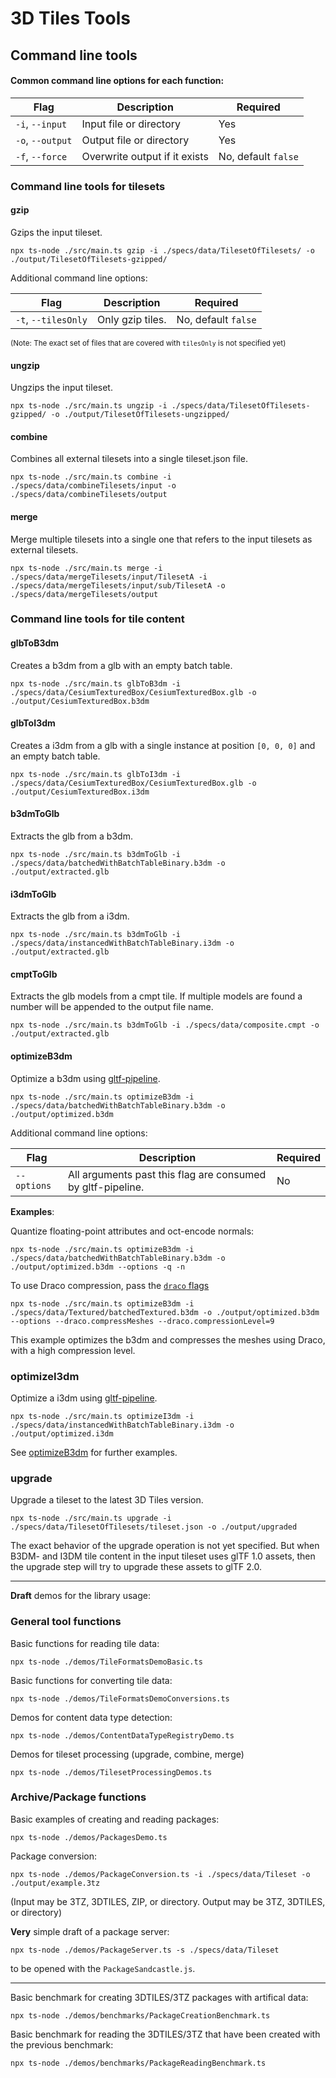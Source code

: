 # 3D Tiles Tools

## Command line tools

#### Common command line options for each function:

|Flag|Description|Required|
|----|-----------|--------|
|`-i`, `--input`|Input file or directory| Yes|
|`-o`, `--output`|Output file or directory |Yes|
|`-f`, `--force`|Overwrite output if it exists|No, default `false`|

### Command line tools for tilesets

#### gzip

Gzips the input tileset. 
``` 
npx ts-node ./src/main.ts gzip -i ./specs/data/TilesetOfTilesets/ -o ./output/TilesetOfTilesets-gzipped/
```

Additional command line options:

|Flag|Description|Required|
|----|-----------|--------|
|`-t`, `--tilesOnly`|Only gzip tiles.|No, default `false`|

<sup>(Note: The exact set of files that are covered with `tilesOnly` is not specified yet)

#### ungzip

Ungzips the input tileset.
``` 
npx ts-node ./src/main.ts ungzip -i ./specs/data/TilesetOfTilesets-gzipped/ -o ./output/TilesetOfTilesets-ungzipped/
```

#### combine

Combines all external tilesets into a single tileset.json file.
```
npx ts-node ./src/main.ts combine -i ./specs/data/combineTilesets/input -o ./specs/data/combineTilesets/output
```

#### merge

Merge multiple tilesets into a single one that refers to the input tilesets as external tilesets.
```
npx ts-node ./src/main.ts merge -i ./specs/data/mergeTilesets/input/TilesetA -i ./specs/data/mergeTilesets/input/sub/TilesetA -o ./specs/data/mergeTilesets/output
```


### Command line tools for tile content

#### glbToB3dm

Creates a b3dm from a glb with an empty batch table.
```
npx ts-node ./src/main.ts glbToB3dm -i ./specs/data/CesiumTexturedBox/CesiumTexturedBox.glb -o ./output/CesiumTexturedBox.b3dm
```

#### glbToI3dm

Creates a i3dm from a glb with a single instance at position `[0, 0, 0]` and an empty batch table. 
```
npx ts-node ./src/main.ts glbToI3dm -i ./specs/data/CesiumTexturedBox/CesiumTexturedBox.glb -o ./output/CesiumTexturedBox.i3dm
```

#### b3dmToGlb

Extracts the glb from a b3dm. 
```
npx ts-node ./src/main.ts b3dmToGlb -i ./specs/data/batchedWithBatchTableBinary.b3dm -o ./output/extracted.glb
```

#### i3dmToGlb

Extracts the glb from a i3dm. 

```
npx ts-node ./src/main.ts b3dmToGlb -i ./specs/data/instancedWithBatchTableBinary.i3dm -o ./output/extracted.glb
```

#### cmptToGlb

Extracts the glb models from a cmpt tile. If multiple models are found a number will be appended to the output file name.

```
npx ts-node ./src/main.ts b3dmToGlb -i ./specs/data/composite.cmpt -o ./output/extracted.glb
```

#### optimizeB3dm

Optimize a b3dm using [gltf-pipeline](https://github.com/CesiumGS/gltf-pipeline/blob/main/README.md). 

```
npx ts-node ./src/main.ts optimizeB3dm -i ./specs/data/batchedWithBatchTableBinary.b3dm -o ./output/optimized.b3dm
```

Additional command line options:

| Flag | Description | Required |
| ---- | ----------- | -------- |
|`--options`|All arguments past this flag are consumed by gltf-pipeline.| No |

**Examples**: 

Quantize floating-point attributes and oct-encode normals:
```
npx ts-node ./src/main.ts optimizeB3dm -i ./specs/data/batchedWithBatchTableBinary.b3dm -o ./output/optimized.b3dm --options -q -n
```

To use Draco compression, pass the [`draco` flags](https://github.com/CesiumGS/gltf-pipeline/blob/main/README.md#command-line-flags)
```
npx ts-node ./src/main.ts optimizeB3dm -i ./specs/data/Textured/batchedTextured.b3dm -o ./output/optimized.b3dm --options --draco.compressMeshes --draco.compressionLevel=9
```
This example optimizes the b3dm and compresses the meshes using Draco, with a high compression level.


### optimizeI3dm

Optimize a i3dm using [gltf-pipeline](https://github.com/CesiumGS/gltf-pipeline/blob/main/README.md).
```
npx ts-node ./src/main.ts optimizeI3dm -i ./specs/data/instancedWithBatchTableBinary.i3dm -o ./output/optimized.i3dm
```
See [optimizeB3dm](#optimizeb3dm) for further examples.


### upgrade

Upgrade a tileset to the latest 3D Tiles version.
```
npx ts-node ./src/main.ts upgrade -i ./specs/data/TilesetOfTilesets/tileset.json -o ./output/upgraded
```
The exact behavior of the upgrade operation is not yet specified. But when B3DM- and I3DM tile content in the input tileset uses glTF 1.0 assets, then the upgrade step will try to upgrade these assets to glTF 2.0.


---

**Draft** demos for the library usage:

### General tool functions

Basic functions for reading tile data:
```
npx ts-node ./demos/TileFormatsDemoBasic.ts
```

Basic functions for converting tile data:
```
npx ts-node ./demos/TileFormatsDemoConversions.ts
```

Demos for content data type detection:
```
npx ts-node ./demos/ContentDataTypeRegistryDemo.ts
```

Demos for tileset processing (upgrade, combine, merge)
```
npx ts-node ./demos/TilesetProcessingDemos.ts
```

### Archive/Package functions 

Basic examples of creating and reading packages:
```
npx ts-node ./demos/PackagesDemo.ts
```

Package conversion:
```
npx ts-node ./demos/PackageConversion.ts -i ./specs/data/Tileset -o ./output/example.3tz
```
(Input may be 3TZ, 3DTILES, ZIP, or directory. Output may be 3TZ, 3DTILES, or directory)

**Very** simple draft of a package server:
```
npx ts-node ./demos/PackageServer.ts -s ./specs/data/Tileset
```
to be opened with the `PackageSandcastle.js`.

---

Basic benchmark for creating 3DTILES/3TZ packages with artifical data:
```
npx ts-node ./demos/benchmarks/PackageCreationBenchmark.ts
```

Basic benchmark for reading the 3DTILES/3TZ that have been created with the previous benchmark:
```
npx ts-node ./demos/benchmarks/PackageReadingBenchmark.ts
```



